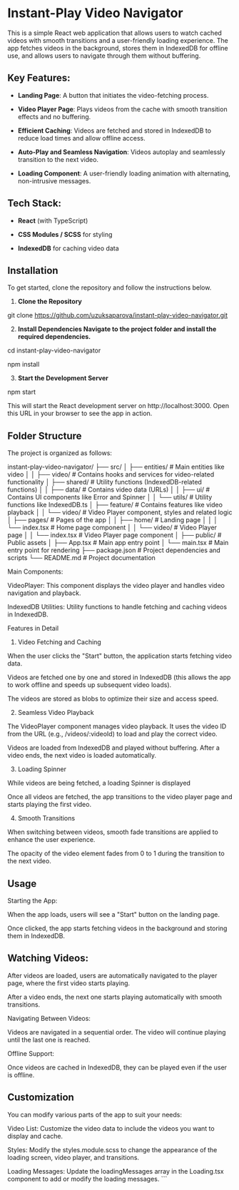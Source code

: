 # Instant-Play Video Navigator

This is a simple React web application that allows users to watch cached videos with smooth transitions and a user-friendly loading experience. The app fetches videos in the background, stores them in IndexedDB for offline use, and allows users to navigate through them without buffering.

## Key Features:

- **Landing Page**: A button that initiates the video-fetching process.

- **Video Player Page**: Plays videos from the cache with smooth transition effects and no buffering.

- **Efficient Caching**: Videos are fetched and stored in IndexedDB to reduce load times and allow offline access.

- **Auto-Play and Seamless Navigation**: Videos autoplay and seamlessly transition to the next video.

- **Loading Component**: A user-friendly loading animation with alternating, non-intrusive messages.

## Tech Stack:

- **React** (with TypeScript)

- **CSS Modules / SCSS** for styling

- **IndexedDB** for caching video data

## Installation

To get started, clone the repository and follow the instructions below.

1. **Clone the Repository**

git clone https://github.com/uzuksaparova/instant-play-video-navigator.git

2. **Install Dependencies Navigate to the project folder and install the required dependencies.**

cd instant-play-video-navigator

npm install

3. **Start the Development Server**

npm start

This will start the React development server on http://localhost:3000. Open this URL in your browser to see the app in action.

## Folder Structure

The project is organized as follows:

instant-play-video-navigator/
├── src/
│ ├── entities/ # Main entities like video
│ │ ├── video/ # Contains hooks and services for video-related functionality
│ ├── shared/ # Utility functions (IndexedDB-related functions)
│ │ ├── data/ # Contains video data (URLs)
│ │ ├── ui/ # Contains UI components like Error and Spinner
│ │ └── utils/ # Utility functions like IndexedDB.ts
│ ├── feature/ # Contains features like video playback
│ │ └── video/ # Video Player component, styles and related logic
│ ├── pages/ # Pages of the app
│ │ ├── home/ # Landing page
│ │ │ └── index.tsx # Home page component
│ │ └── video/ # Video Player page
│ │ └── index.tsx # Video Player page component
│ ├── public/ # Public assets
│ ├── App.tsx # Main app entry point
│ └── main.tsx # Main entry point for rendering
├── package.json # Project dependencies and scripts
└── README.md # Project documentation

Main Components:

VideoPlayer: This component displays the video player and handles video navigation and playback.

IndexedDB Utilities: Utility functions to handle fetching and caching videos in IndexedDB.

Features in Detail

1. Video Fetching and Caching

When the user clicks the "Start" button, the application starts fetching video data.

Videos are fetched one by one and stored in IndexedDB (this allows the app to work offline and speeds up subsequent video loads).

The videos are stored as blobs to optimize their size and access speed.

2. Seamless Video Playback

The VideoPlayer component manages video playback. It uses the video ID from the URL (e.g., /videos/:videoId) to load and play the correct video.

Videos are loaded from IndexedDB and played without buffering. After a video ends, the next video is loaded automatically.

3. Loading Spinner

While videos are being fetched, a loading Spinner is displayed

Once all videos are fetched, the app transitions to the video player page and starts playing the first video.

4. Smooth Transitions

When switching between videos, smooth fade transitions are applied to enhance the user experience.

The opacity of the video element fades from 0 to 1 during the transition to the next video.

## Usage

Starting the App:

When the app loads, users will see a "Start" button on the landing page.

Once clicked, the app starts fetching videos in the background and storing them in IndexedDB.

## Watching Videos:

After videos are loaded, users are automatically navigated to the player page, where the first video starts playing.

After a video ends, the next one starts playing automatically with smooth transitions.

Navigating Between Videos:

Videos are navigated in a sequential order. The video will continue playing until the last one is reached.

Offline Support:

Once videos are cached in IndexedDB, they can be played even if the user is offline.

## Customization

You can modify various parts of the app to suit your needs:

Video List: Customize the video data to include the videos you want to display and cache.

Styles: Modify the styles.module.scss to change the appearance of the loading screen, video player, and transitions.

Loading Messages: Update the loadingMessages array in the Loading.tsx component to add or modify the loading messages. ```
